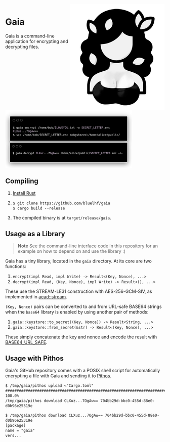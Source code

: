 <img src="assets/gaia.png" width="300" align="right" alt="A vector silhouette of Gaia, the greek personification of Earth"/>

# Gaia

Gaia is a command-line application for encrypting and decrypting files.

<img src="assets/shell.png" width="400" align="left">
<br clear="both"/>

## Compiling

1. [Install Rust](https://rustup.rs/)
2. ```shell
   $ git clone https://github.com/bluelhf/gaia
   $ cargo build --release
   ```
3. The compiled binary is at `target/release/gaia`.

## Usage as a Library

> **Note**
> See the command-line interface code in this repository for an example on how to depend on and use the library :)

Gaia has a tiny library, located in the `gaia` directory. At its core are two functions:

1. `encrypt(impl Read, impl Write) -> Result<(Key, Nonce), ...>`
2. `decrypt(impl Read, (Key, Nonce), impl Write) -> Result<(), ...>`

These use the STREAM-LE31 construction with AES-256-GCM-SIV, as implemented in [aead::stream](https://docs.rs/aead/latest/aead/stream/index.html).

`(Key, Nonce)` pairs can be converted to and from URL-safe BASE64 strings when the `base64` library is enabled by using another pair of methods:

1. `gaia::keystore::to_secret((Key, Nonce)) -> Result<String, ...>`
2. `gaia::keystore::from_secret(&str) -> Result<(Key, Nonce), ...>`

These simply concatenate the key and nonce and encode the result with [BASE64_URL_SAFE](https://docs.rs/base64/0.21.5/base64/engine/general_purpose/constant.URL_SAFE.html).

## Usage with Pithos

Gaia's GitHub repository comes with a POSIX shell
script for automatically encrypting a file with Gaia
and sending it to [Pithos](https://github.com/bluelhf/pithos).

```shell
$ /tmp/gaia/pithos upload <"Cargo.toml"
######################################################################## 100.0%
/tmp/gaia/pithos download CLXuz...7OgAw== 704bb29d-bbc0-455d-88e0-d0b96e25319e
```
```shell
$ /tmp/gaia/pithos download CLXuz...7OgAw== 704bb29d-bbc0-455d-88e0-d0b96e25319e
[package]
name = "gaia"
vers...
```
